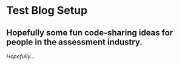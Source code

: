 # Test Blog Setup

## Hopefully some fun code-sharing ideas for people in the assessment industry. 

*Hopefully...*